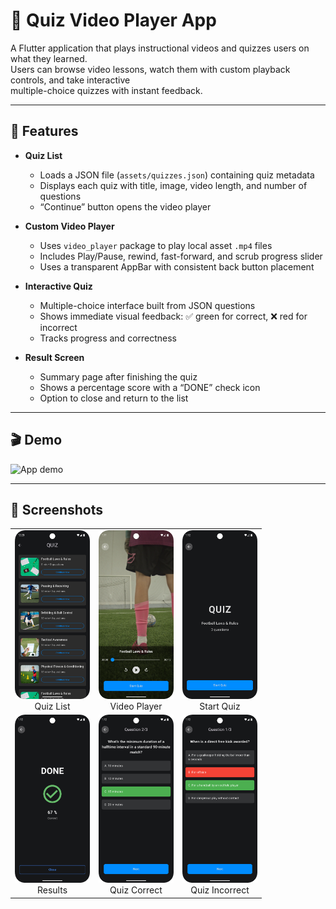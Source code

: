 # 🎥 Quiz Video Player App

A Flutter application that plays instructional videos and quizzes users on what they learned.  
Users can browse video lessons, watch them with custom playback controls, and take interactive  
multiple-choice quizzes with instant feedback.

---

## 🚀 Features

- **Quiz List**
  - Loads a JSON file (`assets/quizzes.json`) containing quiz metadata
  - Displays each quiz with title, image, video length, and number of questions
  - “Continue” button opens the video player

- **Custom Video Player**
  - Uses `video_player` package to play local asset `.mp4` files
  - Includes Play/Pause, rewind, fast-forward, and scrub progress slider
  - Uses a transparent AppBar with consistent back button placement

- **Interactive Quiz**
  - Multiple-choice interface built from JSON questions
  - Shows immediate visual feedback: ✅ green for correct, ❌ red for incorrect
  - Tracks progress and correctness

- **Result Screen**
  - Summary page after finishing the quiz
  - Shows a percentage score with a “DONE” check icon
  - Option to close and return to the list

---

## 🎬 Demo

<img src="assets/screens/demo.gif" width="300" alt="App demo" />

---

## 📸 Screenshots

<table>
  <tr>
    <td align="center">
      <img src="assets/screens/quiz_list.png" width="120" /><br>
      Quiz List
    </td>
    <td align="center">
      <img src="assets/screens/video_player.png" width="120" /><br>
      Video Player
    </td>
    <td align="center">
      <img src="assets/screens/start.png" width="120" /><br>
      Start Quiz
    </td>
  </tr>
  <tr>
    <td align="center">
      <img src="assets/screens/results.png" width="120" /><br>
      Results
    </td>
    <td align="center">
      <img src="assets/screens/quiz-correct.png" width="120" /><br>
      Quiz Correct
    </td>
    <td align="center">
      <img src="assets/screens/quiz_false.png" width="120" /><br>
      Quiz Incorrect
    </td>
  </tr>
</table>


